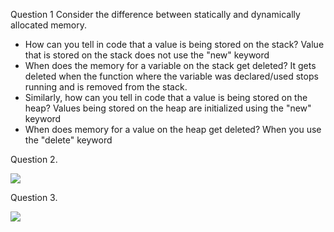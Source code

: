 Question 1
Consider the difference between statically and dynamically allocated memory.

- How can you tell in code that a value is being stored on the stack?
  Value that is stored on the stack does not use the "new" keyword
- When does the memory for a variable on the stack get deleted?
  It gets deleted when the function where the variable was declared/used stops running and is removed from the stack.
- Similarly, how can you tell in code that a value is being stored on the heap?
  Values being stored on the heap are initialized using the "new" keyword
- When does memory for a value on the heap get deleted?
  When you use the "delete" keyword

Question 2.

![](https://screenshot.click/20-08-9fkn4-pdtv5.png)

Question 3.

![](https://screenshot.click/20-08-vau4l-v2pdz.png)
